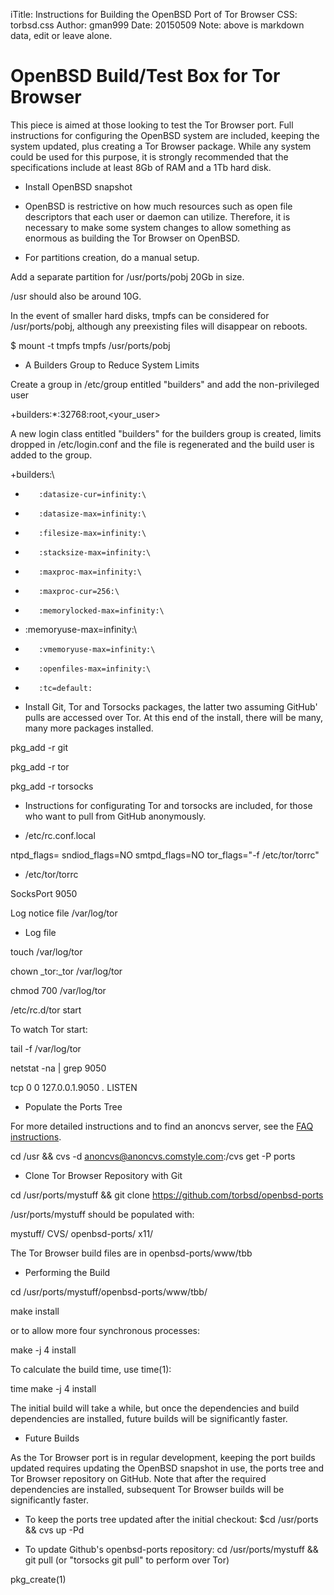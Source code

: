 iTitle: Instructions for Building the OpenBSD Port of Tor Browser
CSS: torbsd.css
Author: gman999
Date: 20150509
Note: above is markdown data, edit or leave alone.

# OpenBSD Build/Test Box for Tor Browser #

This piece is aimed at those looking to test the Tor Browser port. Full instructions for configuring the OpenBSD system are included, keeping the system updated, plus creating a Tor Browser package. While any system could be used for this purpose, it is strongly recommended that the specifications include at least 8Gb of RAM and a 1Tb hard disk.

* Install OpenBSD snapshot

* OpenBSD is restrictive on how much resources such as open file descriptors that each user or daemon can utilize.  Therefore, it is necessary to make some system changes to allow something as enormous as building the Tor Browser on OpenBSD.

* For partitions creation, do a manual setup.

Add a separate partition for /usr/ports/pobj 20Gb in size.

/usr should also be around 10G.

In the event of smaller hard disks, tmpfs can be considered for /usr/ports/pobj, although any preexisting files will disappear on reboots.

$ mount -t tmpfs tmpfs /usr/ports/pobj

* A Builders Group to Reduce System Limits

Create a group in /etc/group entitled "builders" and add the non-privileged user

+builders:*:32768:root,<your_user>

A new login class entitled "builders" for the builders group is created, limits dropped in /etc/login.conf and the file is regenerated and the build user is added to the group.

+builders:\
+        :datasize-cur=infinity:\
+        :datasize-max=infinity:\
+        :filesize-max=infinity:\
+        :stacksize-max=infinity:\
+        :maxproc-max=infinity:\
+        :maxproc-cur=256:\
+        :memorylocked-max=infinity:\
+	 :memoryuse-max=infinity:\
+   	 :vmemoryuse-max=infinity:\
+        :openfiles-max=infinity:\
+        :tc=default:

* Install Git, Tor and Torsocks packages, the latter two assuming GitHub' pulls
are accessed over Tor. At this end of the install, there will be many, many more
 packages installed.

pkg_add -r git

pkg_add -r tor

pkg_add -r torsocks

* Instructions for configurating Tor and torsocks are included, for those who want to pull from GitHub anonymously.

* /etc/rc.conf.local

ntpd_flags=
sndiod_flags=NO
smtpd_flags=NO
tor_flags="-f /etc/tor/torrc"

* /etc/tor/torrc

SocksPort 9050

Log notice file /var/log/tor

* Log file

touch /var/log/tor

chown _tor:_tor /var/log/tor

chmod 700 /var/log/tor

/etc/rc.d/tor start

To watch Tor start:

tail -f /var/log/tor

netstat -na | grep 9050

tcp          0      0  127.0.0.1.9050         *.*                    LISTEN

* Populate the Ports Tree

For more detailed instructions and to find an anoncvs server, see the [FAQ instructions](http://www.openbsd.org/anoncvs.html).

cd /usr && cvs -d anoncvs@anoncvs.comstyle.com:/cvs get -P ports

* Clone Tor Browser Repository with Git

cd /usr/ports/mystuff && git clone https://github.com/torbsd/openbsd-ports

/usr/ports/mystuff should be populated with:

mystuff/
	CVS/
	openbsd-ports/
	x11/

The Tor Browser build files are in openbsd-ports/www/tbb

* Performing the Build

cd /usr/ports/mystuff/openbsd-ports/www/tbb/

make install

or to allow more four synchronous processes:

make -j 4 install

To calculate the build time, use time(1):

time make -j 4 install

The initial build will take a while, but once the dependencies and build dependencies are installed, future builds will be significantly faster.

* Future Builds

As the Tor Browser port is in regular development, keeping the port builds updated requires updating the OpenBSD snapshot in use, the ports tree and Tor Browser repository on GitHub. Note that after the required dependencies are installed, subsequent Tor Browser builds will be significantly faster.

* To keep the ports tree updated after the initial checkout:
$cd /usr/ports && cvs up -Pd

* To update Github's openbsd-ports repository:
cd /usr/ports/mystuff && git pull (or "torsocks git pull" to perform over Tor)

pkg_create(1)
